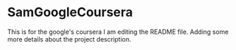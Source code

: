 # SamGoogleCoursera
This is for the google's coursera 
I am editing the README file. Adding some more details about the project description.

